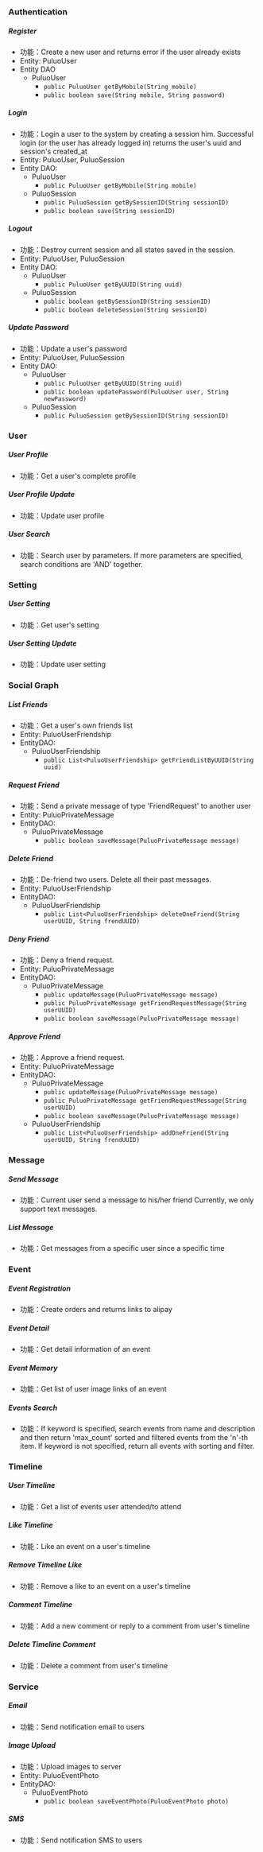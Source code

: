 ### Authentication 

##### Register
* 功能：Create a new user and returns error if the user already exists
* Entity: PuluoUser
* Entity DAO
  - PuluoUser
    + `public PuluoUser getByMobile(String mobile)`
    + `public boolean save(String mobile, String password)`

##### Login  

* 功能：Login a user to the system by creating a session him.
Successful login (or the user has already logged in) returns the user's uuid and session's created_at
* Entity: PuluoUser, PuluoSession
* Entity DAO:
  - PuluoUser
    + `public PuluoUser getByMobile(String mobile)`
  - PuluoSession
    + `public PuluoSession getBySessionID(String sessionID)`
    + `public boolean save(String sessionID)`

##### Logout
* 功能：Destroy current session and all states saved in the session.
* Entity: PuluoUser, PuluoSession
* Entity DAO:
  - PuluoUser
    + `public PuluoUser getByUUID(String uuid)`
  - PuluoSession
    + `public boolean getBySessionID(String sessionID)`
    + `public boolean deleteSession(String sessionID)`

##### Update Password  
* 功能：Update a user's password
* Entity: PuluoUser, PuluoSession
* Entity DAO:
  - PuluoUser
    + `public PuluoUser getByUUID(String uuid)`
    + `public boolean updatePassword(PuluoUser user, String newPassword)`
  - PuluoSession
    + `public PuluoSession getBySessionID(String sessionID)`


### User  

##### User Profile 

* 功能：Get a user's complete profile

##### User Profile Update

* 功能：Update user profile

##### User Search  

* 功能：Search user by parameters. If more parameters are specified, search conditions are 'AND' together.



### Setting 

##### User Setting 

* 功能：Get user's setting

##### User Setting Update
* 功能：Update user setting



### Social Graph 

##### List Friends

* 功能：Get a user's own friends list
* Entity: PuluoUserFriendship
* EntityDAO:
  - PuluoUserFriendship
    + `public List<PuluoUserFriendship> getFriendListByUUID(String uuid)`

##### Request Friend 

* 功能：Send a private message of type 'FriendRequest' to another user
* Entity: PuluoPrivateMessage
* EntityDAO: 
  - PuluoPrivateMessage
    + `public boolean saveMessage(PuluoPrivateMessage message)`

##### Delete Friend

* 功能：De-friend two users. Delete all their past messages.
* Entity: PuluoUserFriendship
* EntityDAO:
  - PuluoUserFriendship
    + `public List<PuluoUserFriendship> deleteOneFriend(String userUUID, String frendUUID)`


##### Deny Friend 

* 功能：Deny a friend request.
* Entity: PuluoPrivateMessage
* EntityDAO: 
  - PuluoPrivateMessage
    + `public updateMessage(PuluoPrivateMessage message)`
    + `public PuluoPrivateMessage getFriendRequestMessage(String userUUID)`
    + `public boolean saveMessage(PuluoPrivateMessage message)`

##### Approve Friend 

* 功能：Approve a friend request.
* Entity: PuluoPrivateMessage
* EntityDAO: 
  - PuluoPrivateMessage
    + `public updateMessage(PuluoPrivateMessage message)`
    + `public PuluoPrivateMessage getFriendRequestMessage(String userUUID)`
    + `public boolean saveMessage(PuluoPrivateMessage message)`
  - PuluoUserFriendship
    + `public List<PuluoUserFriendship> addOneFriend(String userUUID, String frendUUID)`

### Message  

##### Send Message 

* 功能：Current user send a message to his/her friend
Currently, we only support text messages.

##### List Message

* 功能：Get messages from a specific user since a specific time

### Event  

##### Event Registration 

* 功能：Create orders and returns links to alipay

##### Event Detail 

* 功能：Get detail information of an event

##### Event Memory 

* 功能：Get list of user image links of an event

##### Events Search 

* 功能：If keyword is specified, search events from name and description and then return 'max_count' sorted and filtered events from the 'n'-th item.
If keyword is not specified, return all events with sorting and filter.



### Timeline 

##### User Timeline

* 功能：Get a list of events user attended/to attend

##### Like Timeline

* 功能：Like an event on a user's timeline

##### Remove Timeline Like

* 功能：Remove a like to an event on a user's timeline

##### Comment Timeline

* 功能：Add a new comment or reply to a comment from user's timeline

##### Delete Timeline Comment
* 功能：Delete a comment from user's timeline



### Service 

##### Email

* 功能：Send notification email to users

##### Image Upload 

* 功能：Upload images to server
* Entity: PuluoEventPhoto
* EntityDAO:
  - PuluoEventPhoto
    + `public boolean saveEventPhoto(PuluoEventPhoto photo)`

##### SMS  

* 功能：Send notification SMS to users

